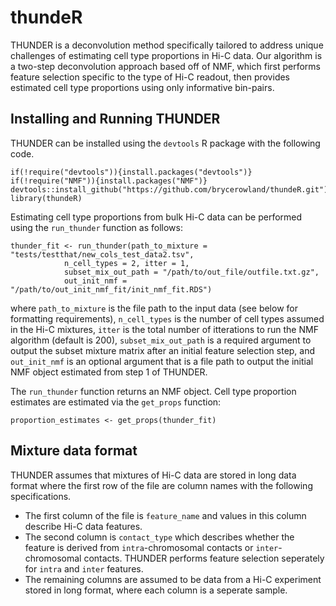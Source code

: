 # thundeR

THUNDER is a deconvolution method specifically tailored to address unique challenges of estimating cell type proportions in Hi-C data. Our algorithm is a two-step deconvolution approach based off of NMF, which first performs feature selection specific to the type of Hi-C readout, then provides estimated cell type proportions using only informative bin-pairs. 


## Installing and Running THUNDER
THUNDER can be installed using the `devtools` R package with the following code. 

```
if(!require("devtools")){install.packages("devtools")}
if(!require("NMF")){install.packages("NMF")}
devtools::install_github("https://github.com/brycerowland/thundeR.git")
library(thundeR)
```

Estimating cell type proportions from bulk Hi-C data can be performed using the `run_thunder` function as follows:

```
thunder_fit <- run_thunder(path_to_mixture = "tests/testthat/new_cols_test_data2.tsv", 
            n_cell_types = 2, itter = 1,
            subset_mix_out_path = "/path/to/out_file/outfile.txt.gz", 
            out_init_nmf = "/path/to/out_init_nmf_fit/init_nmf_fit.RDS")
```

where `path_to_mixture` is the file path to the input data (see below for formatting requirements), `n_cell_types` is the number of cell types assumed in the Hi-C mixtures, `itter` is the total number of itterations to run the NMF algorithm (default is 200), `subset_mix_out_path` is a required argument to output the subset mixture matrix after an initial feature selection step, and `out_init_nmf` is an optional argument that is a file path to output the initial NMF object estimated from step 1 of THUNDER. 

The `run_thunder` function returns an NMF object. Cell type proportion estimates are estimated via the `get_props` function:

```
proportion_estimates <- get_props(thunder_fit)
```

## Mixture data format
THUNDER assumes that mixtures of Hi-C data are stored in long data format where the first row of the file are column names with the following specifications. 
 + The first column of the file is `feature_name` and values in this column describe Hi-C data features.
 + The second column is `contact_type` which describes whether the feature is derived from `intra`-chromosomal contacts or `inter`-chromosomal contacts. THUNDER performs feature selection seperately for `intra` and `inter` features. 
 + The remaining columns are assumed to be data from a Hi-C experiment stored in long format, where each column is a seperate sample. 
